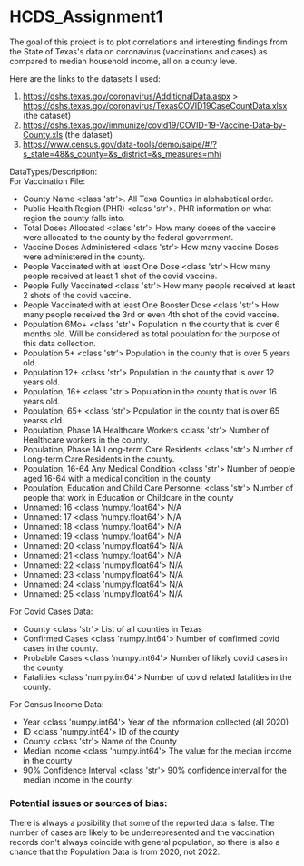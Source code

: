# HCDS_Assignment1

The goal of this project is to plot correlations and interesting findings from the State of Texas's data on coronavirus (vaccinations and cases) as compared to median household income, all on a county leve.

Here are the links to the datasets I used:
1. https://dshs.texas.gov/coronavirus/AdditionalData.aspx > https://dshs.texas.gov/coronavirus/TexasCOVID19CaseCountData.xlsx (the dataset)
2. https://dshs.texas.gov/immunize/covid19/COVID-19-Vaccine-Data-by-County.xls (the dataset)
3. https://www.census.gov/data-tools/demo/saipe/#/?s_state=48&s_county=&s_district=&s_measures=mhi

DataTypes/Description:  
For Vaccination File:  
- County Name <class 'str'>. All Texa Counties in alphabetical order.
- Public Health Region (PHR) <class 'str'>. PHR information on what region the county falls into.
- Total Doses Allocated <class 'str'> How many doses of the vaccine were allocated to the county by the federal government.
- Vaccine Doses Administered <class 'str'> How many vaccine Doses were administered in the county.
- People Vaccinated with at least One Dose <class 'str'> How many people received at least 1 shot of the covid vaccine.
- People Fully Vaccinated <class 'str'> How many people received at least 2 shots of the covid vaccine.
- People Vaccinated with at least One Booster Dose <class 'str'> How many people received the 3rd or even 4th shot of the covid vaccine.
- Population 6Mo+ <class 'str'> Population in the county that is over 6 months old. Will be considered as total population for the purpose of this data collection.
- Population 5+ <class 'str'> Population in the county that is over 5 years old.
- Population 12+ <class 'str'> Population in the county that is over 12 years old.
- Population, 16+ <class 'str'> Population in the county that is over 16 years old.
- Population, 65+ <class 'str'> Population in the county that is over 65 yearss old.
- Population, Phase 1A Healthcare Workers <class 'str'> Number of Healthcare workers in the county.
- Population, Phase 1A Long-term Care Residents <class 'str'> Number of Long-term Care Residents in the county.
- Population, 16-64 Any Medical Condition <class 'str'> Number of people aged 16-64 with a medical condition in the county
- Population, Education and Child Care Personnel <class 'str'> Number of people that work in Education or Childcare in the county
- Unnamed: 16 <class 'numpy.float64'> N/A
- Unnamed: 17 <class 'numpy.float64'> N/A
- Unnamed: 18 <class 'numpy.float64'> N/A
- Unnamed: 19 <class 'numpy.float64'> N/A
- Unnamed: 20 <class 'numpy.float64'> N/A
- Unnamed: 21 <class 'numpy.float64'> N/A
- Unnamed: 22 <class 'numpy.float64'> N/A
- Unnamed: 23 <class 'numpy.float64'> N/A
- Unnamed: 24 <class 'numpy.float64'> N/A
- Unnamed: 25 <class 'numpy.float64'> N/A

For Covid Cases Data:
- County <class 'str'> List of all counties in Texas
- Confirmed Cases <class 'numpy.int64'> Number of confirmed covid cases in the county.
- Probable Cases <class 'numpy.int64'> Number of likely covid cases in the county.
- Fatalities <class 'numpy.int64'> Number of covid related fatalities in the county.

For Census Income Data:
- Year <class 'numpy.int64'> Year of the information collected (all 2020)
- ID <class 'numpy.int64'> ID of the county
- County <class 'str'> Name of the County
- Median Income <class 'numpy.int64'> The value for the median income in the county
- 90% Confidence Interval <class 'str'> 90% confidence interval for the median income in the county.

### Potential issues or sources of bias:
There is always a posibility that some of the reported data is false. The number of cases are likely to be underrepresented and the vaccination records don't always coincide with general population, so there is also a chance that the Population Data is from 2020, not 2022.

